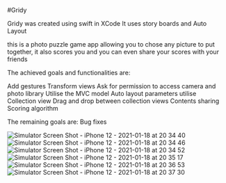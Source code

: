 #Gridy

Gridy was created using swift in XCode
It uses story boards and Auto Layout

this is a photo puzzle game app allowing you to chose any picture to put together, it also scores you and you can even share your scores with your friends 

The achieved goals and functionalities are:

Add gestures
Transform views
Ask for permission to access camera and photo library
Utilise the MVC model
Auto layout parameters
utilise Collection view
Drag and drop between collection views
Contents sharing
Scoring algorithm

The remaining goals are:
Bug fixes

![Simulator Screen Shot - iPhone 12 - 2021-01-18 at 20 34 40](https://user-images.githubusercontent.com/52208012/104961417-31e29500-59ce-11eb-9647-ee99e1d4e9cd.png)
![Simulator Screen Shot - iPhone 12 - 2021-01-18 at 20 34 46](https://user-images.githubusercontent.com/52208012/104961415-3149fe80-59ce-11eb-8ce8-7a00daf36155.png)
![Simulator Screen Shot - iPhone 12 - 2021-01-18 at 20 34 52](https://user-images.githubusercontent.com/52208012/104961414-3149fe80-59ce-11eb-91c9-d8f4f07ed031.png)
![Simulator Screen Shot - iPhone 12 - 2021-01-18 at 20 35 17](https://user-images.githubusercontent.com/52208012/104961411-30b16800-59ce-11eb-8ae8-cf13d55a734a.png)
![Simulator Screen Shot - iPhone 12 - 2021-01-18 at 20 36 53](https://user-images.githubusercontent.com/52208012/104961410-30b16800-59ce-11eb-95e6-d1e298edc89a.png)
![Simulator Screen Shot - iPhone 12 - 2021-01-18 at 20 37 30](https://user-images.githubusercontent.com/52208012/104961405-2f803b00-59ce-11eb-83ae-73bcec58d8e7.png)
